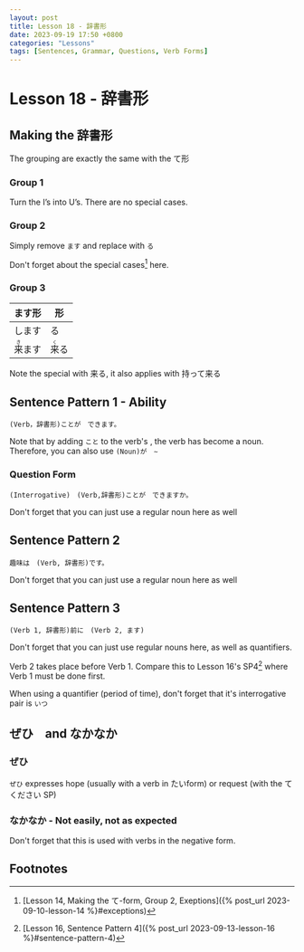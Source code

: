 ```yaml
--- 
layout: post 
title: Lesson 18 - 辞書形
date: 2023-09-19 17:50 +0800 
categories: "Lessons"
tags: [Sentences, Grammar, Questions, Verb Forms]
---
```

  
# Lesson 18 - 辞書形

## Making the 辞書形
The grouping are exactly the same with the て形

### Group 1
Turn the I’s into U’s. There are no special cases.

### Group 2
Simply remove `ます` and replace with `る`

Don't forget about the special cases[^fn1] here.

### Group 3

| ます形 | 形 |
| -- | -- |
| します | る |
| <ruby>来<rt>き</rt>ます<ruby> | <ruby>来<rt>く</rt>る</ruby> |

Note the special with 来る, it also applies with 持って来る

## Sentence Pattern 1 - Ability
```
(Verb，辞書形)ことが　できます。
```
Note that by adding `こと` to the verb's , the verb has become a noun. Therefore, you can also use `(Noun)が　∼`

### Question Form
```
(Interrogative)　(Verb,辞書形)ことが　できますか。
```
Don't forget that you can just use a regular noun here as well

## Sentence Pattern 2
```
趣味は　(Verb, 辞書形)です。
```
Don't forget that you can just use a regular noun here as well

## Sentence Pattern 3
```
(Verb 1, 辞書形)前に　(Verb 2, ます)
```
Don't forget that you can just use regular nouns here, as well as quantifiers.

Verb 2 takes place before Verb 1. Compare this to Lesson 16's SP4[^fn2] where Verb 1 must be done first.

When using a quantifier (period of time), don't forget that it's interrogative pair is `いつ`

## ぜひ　and なかなか

### ぜひ
`ぜひ` expresses hope (usually with a verb in たいform) or request (with the てください SP)

### なかなか - Not easily, not as expected
Don't forget that this is used with verbs in the negative form.

## Footnotes
[^fn1]: [Lesson 14, Making the て-form, Group 2, Exeptions]({% post_url 2023-09-10-lesson-14 %}#exceptions)
[^fn2]: [Lesson 16, Sentence Pattern 4]({% post_url 2023-09-13-lesson-16 %}#sentence-pattern-4)
